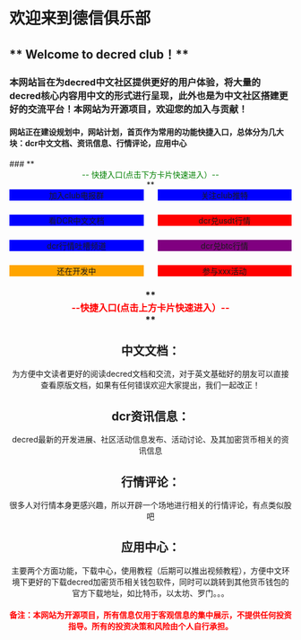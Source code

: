 
# **欢迎来到德信俱乐部**
## ** Welcome to decred club！**

### 本网站旨在为decred中文社区提供更好的用户体验，将大量的decred核心内容用中文的形式进行呈现，此外也是为中文社区搭建更好的交流平台！本网站为开源项目，欢迎您的加入与贡献！


<h4 class="txt2">网站正在建设规划中，网站计划，首页作为常用的功能快捷入口，总体分为几大块：dcr中文文档、资讯信息、行情评论，应用中心</h4>
###  ** <center><font color=#008000>-- 快捷入口(点击下方卡片快速进入）--</font><center>**

<!DOCTYPE html>
<html>
<head>
   <title>网页标题</title>
   <style>
      /* 设置格子的样式 */
      .grid {
        display: grid;
        grid-template-columns: repeat(2, 1fr);
        grid-gap: 25px;
      }

      /* 设置格子的共同样式 */
      .grid-item {
        height: 100%;
        width: 100%;
        text-align: center;
        font-size: 20px;
        color: white;
        cursor: pointer;
        display: flex;
        align-items: center;
        justify-content: center;
        border-radius: 7px; /* 添加圆角效果 */
        box-shadow: 0px 2px 6px rgba(0, 0, 0, 0.3); /* 添加阴影效果 */
      }
      /* 定义风险揭示的颜色的样式 */

      .txt {
        font-size: 10px;
        color: red;
      }

      /* 定义不同格子颜色的样式 */
      .red {
        background-color: blue;
      }

      .blue {
        background-color: blue;
      }

      .green {
        background-color: blue;
      }

      .yellow {
        background-color: blue;
      }

      .purple {
        background-color: purple;
      }

      .orange {
        background-color: orange;
      }
      .red {
        background-color: red;
      }
      /* 设置行情容器的样式 */
      .container {
        width: 100%;
        height: 100%;
      }
   </style>
   <script >
    function joinTelegramGroup() {
    window.location.href = 'https://t.me/decredzh';  // 替换为电报群的URL              }
   </script>
</head>
</head>
<body>
    <div class="grid">
    <div class="grid-item blue " onclick="location.href='https://t.me/decredclub'">
      加入club电报群
    </div>
    <div class="grid-item blue" onclick="location.href='https://twitter.com/decredclub'">
      关注club推特
    </div>
    <div class="grid-item blue" onclick="location.href='Documentation/Introduction/Decred简介/'">
      看DCR中文文档
    </div>
    <div class="grid-item red" onclick="location.href='news/price/dcr-usdt/'">
      dcr兑usdt行情
    </div>
    <div class="grid-item yellow" onclick="location.href='https://t.me/decredclubzh'">
      dcr行情吐槽频道
    </div>
    <div class="grid-item purple" onclick="location.href='news/price/dcr-btc/'">
      dcr兑btc行情
    </div>
    <div class="grid-item orange" onclick="location.href='another-page.html'">
      还在开发中
    </div>
    <div class="grid-item red"  onclick="location.href='another-page.html'">
      参与xxx活动
    </div>
   </div> 
</body>
</html>

###  ** <center><font color=red>--快捷入口(点击上方卡片快速进入）--</font><center>**
## 中文文档：
 为方便中文读者更好的阅读decred文档和交流，对于英文基础好的朋友可以直接查看原版文档，如果有任何错误欢迎大家提出，我们一起改正！
## dcr资讯信息：
 decred最新的开发进展、社区活动信息发布、活动讨论、及其加密货币相关的资讯信息
## 行情评论：
 很多人对行情本身更感兴趣，所以开辟一个场地进行相关的行情评论，有点类似股吧
## 应用中心：
主要两个方面功能，下载中心，使用教程（后期可以推出视频教程），方便中文环境下更好的下载decred加密货币相关钱包软件，同时可以跳转到其他货币钱包的官方下载地址，如比特币，以太坊、罗门。。。

<h4 class="txt1"><font color=red>备注：本网站为开源项目，所有信息仅用于客观信息的集中展示，不提供任何投资指导。所有的投资决策和风险由个人自行承担。</font></h4>

